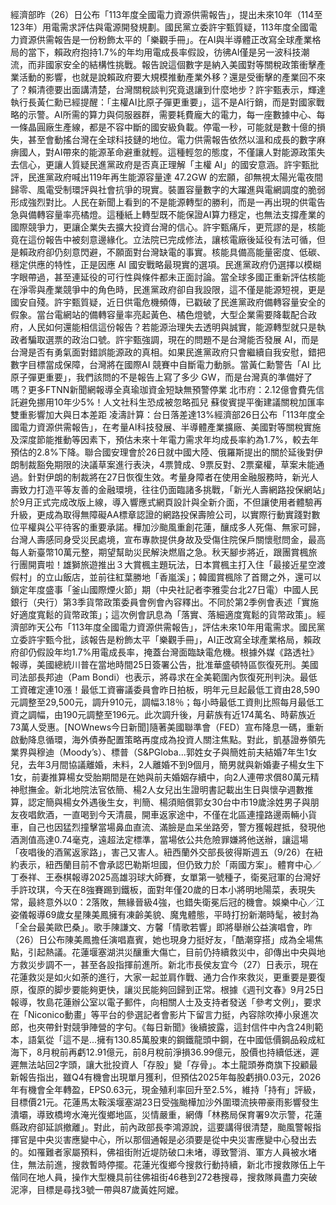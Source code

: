 經濟部昨（26）日公布「113年度全國電力資源供需報告」，提出未來10年（114至123年）用電需求評估與電源開發規劃。國民黨立委許宇甄質疑，113年度全國電力資源供需報告是一份粉飾太平的「樂觀手冊」。在AI與半導體正改寫全球產業格局的當下，賴政府抱持1.7%的年均用電成長率假設，彷彿AI僅是另一波科技潮流，而非國家安全的結構性挑戰。報告說這個數字是納入美國對等關稅政策衝擊產業活動的影響，也就是說賴政府要大規模推動產業外移？還是受衝擊的產業回不來了？賴清德要出面講清楚，台灣關稅談判究竟退讓到什麼地步？許宇甄表示，輝達執行長黃仁勳已經提醒：「主權AI比原子彈更重要」，這不是AI行銷，而是對國家戰略的示警。AI所需的算力與伺服器群，需要耗費龐大的電力，每一座數據中心、每一條晶圓廠生產線，都是不容中斷的國安級負載。停電一秒，可能就是數十億的損失，甚至會動搖台灣在全球科技鏈的地位。電力供需報告依然以溫和成長的數字麻痹國人，對AI帶來的能源革命避重就輕。這種輕忽的態度，不僅讓人對能源政策失去信心，更讓人質疑民進黨政府是否真正理解「主權 AI」的國安意涵。許宇甄批評，民進黨政府喊出119年再生能源容量達 47.2GW 的宏願，卻無視太陽光電夜間歸零、風電受制環評與社會抗爭的現實。裝置容量數字的大躍進與電網調度的脆弱形成強烈對比。人民在新聞上看到的不是能源轉型的勝利，而是一再出現的供電告急與備轉容量率亮橘燈。這種紙上轉型既不能保證AI算力穩定，也無法支撐產業的國際競爭力，更讓企業失去擴大投資台灣的信心。許宇甄痛斥，更荒謬的是，核能竟在這份報告中被刻意邊緣化。立法院已完成修法，讓核電廠後延役有法可循，但是賴政府卻仍刻意閃避，不願面對台灣缺電的事實。核能具備高能量密度、低碳、穩定供應的特性，正是因應 AI 國安戰略最現實的選項。民進黨政府仍選擇以模糊字眼帶過，甚至連延役的可行性與條件都未正面討論。當全球多國正重新評估核能在淨零與產業競爭中的角色時，民進黨政府卻自我設限，這不僅是能源短視，更是國安自殘。許宇甄質疑，近日供電危機頻傳，已戳破了民進黨政府備轉容量安全的假象。當台電網站的備轉容量率亮起黃色、橘色燈號，大型企業需要降載配合政府，人民如何還能相信這份報告？若能源治理失去透明與誠實，能源轉型就只是執政者騙取選票的政治口號。許宇甄強調，現在的問題不是台灣能否發展 AI，而是台灣是否有勇氣面對錯誤能源政的真相。如果民進黨政府只會繼續自我安慰，錯把數字目標當成保障，台灣將在國際AI 競賽中自斷電力動脈。當黃仁勳警告「AI 比原子彈更重要」，我們該問的不是報告上寫了多少 GW，而是台灣真的準備好了嗎？更多FTNN新聞網報導全真瑜珈資金短缺無預警停業 北市府：2.12億會費先信託避免挪用10年少5%！人文社科生恐成被忽略孤兒 蘇俊賓提平衡建議關稅加匯率雙重影響加大與日本差距 凌濤計算：台日落差達13%經濟部26日公布「113年度全國電力資源供需報告」，在考量AI科技發展、半導體產業擴廠、美國對等關稅實施及深度節能推動等因素下，預估未來十年電力需求年均成長率約為1.7%，較去年預估的2.8%下降。聯合國安理會於26日就中國大陸、俄羅斯提出的關於延後對伊朗制裁豁免期限的決議草案進行表決，4票贊成、9票反對、2票棄權，草案未能通過。針對伊朗的制裁將在27日恢復生效。考量身障者在使用金融服務時，新光人壽致力打造平等友善的金融環境，往往仍面臨諸多挑戰，「新光人壽網路投保網站」於9月正式完成改版上線，導入響應式網頁設計與全新介面，不但讓使用者體驗再升級，更成為取得無障礙AA標章認證的網路投保壽險公司，以實際行動實踐對數位平權與公平待客的重要承諾。樺加沙颱風重創花蓮，釀成多人死傷、無家可歸，台灣人壽感同身受災民處境，宣布專款提供身故及受傷住院保戶關懷慰問金，最高每人新臺幣10萬元整，期望幫助災民解決燃眉之急。秋天腳步將近，跟團賞楓旅行團開賣啦！雄獅旅遊推出３大賞楓主題玩法，日本賞楓主打入住「最接近星空渡假村」的立山飯店，並前往紅葉勝地「香嵐溪」；韓國賞楓除了首爾之外，還可以鎖定年度盛事「釜山國際煙火節」期（中央社記者李雅雯台北27日電）中國人民銀行（央行）第3季貨幣政策委員會例會內容釋出。不同於第2季例會表述「實施好適度寬鬆的貨幣政策」；這次例會訊息為「落實、落細適度寬鬆的貨幣政策」。經濟部昨天公布「113年度全國電力資源供需報告」，評估未來10年用電需求。國民黨立委許宇甄今批，該報告是粉飾太平「樂觀手冊」，AI正改寫全球產業格局，賴政府卻仍假設年均1.7%用電成長率，掩蓋台灣面臨缺電危機。根據外媒《路透社》報導，美國總統川普在當地時間25日簽署公告，批准華盛頓特區恢復死刑。美國司法部長邦迪（Pam Bondi）也表示，將尋求在全美範圍內恢復死刑判決。最低工資確定連10漲！最低工資審議委員會昨日拍板，明年元旦起最低工資由28,590元調整至29,500元，調升910元，調幅3.18％；每小時最低工資則比照每月最低工資之調幅，由190元調整至196元。此次調升後，月薪族有近174萬名、時薪族近73萬人受惠。[NOWnews今日新聞]隨著美國聯準會（FED）宣布降息一碼，重新啟動降息循環，海外債券配置策略再度成為投資人關注焦點。對此，凱基證券領先業界與穆迪（Moody’s）、標普（S&PGloba...郭姓女子與簡姓前夫結婚7年生1女兒，去年3月間協議離婚，未料，2人離婚不到9個月，簡男就與新婚妻子楊女生下1女，前妻推算楊女受胎期間是在她與前夫婚姻存續中，向2人連帶求償80萬元精神慰撫金。新北地院法官依簡、楊2人女兒出生證明書記載出生日與懷孕週數推算，認定簡與楊女外遇後生女，判簡、楊須賠償郭女30台中市19歲涂姓男子與朋友夜唱飲酒，一直喝到今天清晨，開車返家途中，不僅在北區連撞路邊兩輛小貨車，自己也因猛烈撞擊當場鼻血直流、滿臉是血呆坐路旁，警方獲報趕抵，發現他酒測值高達0.74毫克，遠超法定標準，當場依公共危險罪嫌將他送辦，讓這場「夜唱後的酒駕返家路」，害己又害人。紐西蘭外交部長彼得斯週五（9/26）在紐約表示，紐西蘭目前不會承認巴勒斯坦國，但仍致力於「兩國方案」。體育中心／丁泰祥、王泰棋報導2025高雄羽球大師賽，女單第一號種子，衛冕冠軍的台灣好手許玟琪，今天在8強賽踢到鐵板，面對年僅20歲的日本小將明地陽菜，表現失常，最終意外以0：2落敗，無緣晉級4強，也錯失衛冕后冠的機會。娛樂中心／江姿儀報導69歲女星陳美鳳擁有凍齡美貌、魔鬼體態，平時打扮新潮時髦，被封為「全台最美歐巴桑」。歌手陳謙文、方馨「情歌若響」即將舉辦公益演唱會，昨（26）日公布陳美鳳擔任演唱嘉賓，她也現身力挺好友，「酷潮穿搭」成為全場焦點，引起熱議。花蓮堰塞湖洪災釀重大傷亡，目前仍持續救災中，卻傳出中央與地方救災步調不一，甚至各設指揮前進所。新北市長侯友宜今（27）日表示，現在花蓮救災是如火如荼的進行，大家一起並肩作戰、通力合作來救災，更重要是要復原，復原的脚步要能夠更快，讓災民能夠回歸到正常。根據《週刊文春》9月25日報導，牧島花蓮辦公室以電子郵件，向相關人士及支持者發送「參考文例」，要求在「Niconico動畫」等平台的參選記者會影片下留言力挺，內容除吹捧小泉進次郎，也夾帶針對競爭陣營的字句。《每日新聞》後續披露，這封信件中內含24則範本，語氣從「這不是...擁有130.85萬股東的鋼鐵龍頭中鋼，在中國低價鋼品殺成紅海下，8月稅前再虧12.91億元，前8月稅前淨損36.99億元，股價也持續低迷，遲遲無法站回2字頭，讓大批投資人「存股」變「存骨」。本土龍頭券商旗下投顧最新報告指出，雖Q4有機會出現單月獲利，但預估2025年每股虧損0.03元，2026年有機會全年轉盈，EPS0.63元，現金殖利率回升至2.5%，維持「持有」評級，目標價21元。花蓮馬太鞍溪堰塞湖23日受強颱樺加沙外圍環流挾帶豪雨影響發生潰壩，導致橋垮水淹光復鄉地區，災情嚴重，網傳「林務局保育署9次示警，花蓮縣政府卻延誤撤離」。對此，前內政部長李鴻源說，這要講得很清楚，颱風警報指揮官是中央災害應變中心，所以那個通報是必須要是從中央災害應變中心發出去的。如罹難者家屬預料，佛祖街附近堤防破口未堵，導致警消、軍方人員被水堵住，無法前進，搜救暫時停擺。花蓮光復鄉今搜救行動持續，新北市搜救隊伍上午偕同在地人員，操作大型機具前往佛祖街46巷到272巷搜尋，搜救隊員盡力突破泥濘，目標是尋找3號一帶與87歲黃姓阿嬤。